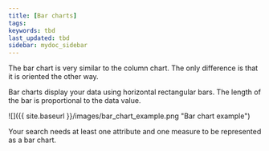 ```yaml
---
title: [Bar charts]
tags:
keywords: tbd
last_updated: tbd
sidebar: mydoc_sidebar
---
```

The bar chart is very similar to the column chart. The only difference is that it is oriented the other way.

Bar charts display your data using horizontal rectangular bars. The length of the bar is proportional to the data value.

 ![]({{ site.baseurl }}/images/bar_chart_example.png "Bar chart example")

Your search needs at least one attribute and one measure to be represented as a bar chart.
